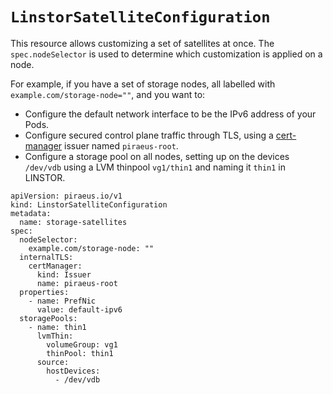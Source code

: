 # `LinstorSatelliteConfiguration`

This resource allows customizing a set of satellites at once. The `spec.nodeSelector` is
used to determine which customization is applied on a node.

For example, if you have a set of storage nodes, all labelled with `example.com/storage-node=""`, and you want to:
* Configure the default network interface to be the IPv6 address of your Pods.
* Configure secured control plane traffic through TLS, using a [cert-manager](https://cert-manager.io/) issuer named
  `piraeus-root`.
* Configure a storage pool on all nodes, setting up on the devices `/dev/vdb` using a LVM thinpool `vg1/thin1` and naming
  it `thin1` in LINSTOR.
```
apiVersion: piraeus.io/v1
kind: LinstorSatelliteConfiguration
metadata:
  name: storage-satellites
spec:
  nodeSelector:
    example.com/storage-node: ""
  internalTLS:
    certManager:
      kind: Issuer
      name: piraeus-root
  properties:
    - name: PrefNic
      value: default-ipv6
  storagePools:
    - name: thin1
      lvmThin:
        volumeGroup: vg1
        thinPool: thin1
      source:
        hostDevices:
          - /dev/vdb
```
